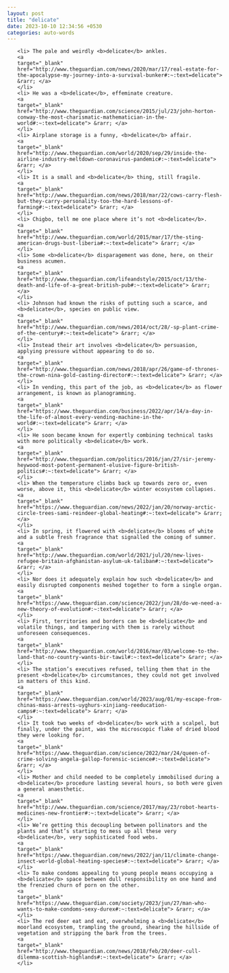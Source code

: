 ```yaml
---
layout: post
title: "delicate"
date: 2023-10-10 12:34:56 +0530
categories: auto-words
---
```

<ol>

    <li> The pale and weirdly <b>delicate</b> ankles.
    <a 
    target="_blank" 
    href="http://www.theguardian.com/news/2020/mar/17/real-estate-for-the-apocalypse-my-journey-into-a-survival-bunker#:~:text=delicate"> &rarr; </a>
    </li>
    <li> He was a <b>delicate</b>, effeminate creature.
    <a 
    target="_blank" 
    href="http://www.theguardian.com/science/2015/jul/23/john-horton-conway-the-most-charismatic-mathematician-in-the-world#:~:text=delicate"> &rarr; </a>
    </li>
    <li> Airplane storage is a funny, <b>delicate</b> affair.
    <a 
    target="_blank" 
    href="http://www.theguardian.com/world/2020/sep/29/inside-the-airline-industry-meltdown-coronavirus-pandemic#:~:text=delicate"> &rarr; </a>
    </li>
    <li> It is a small and <b>delicate</b> thing, still fragile.
    <a 
    target="_blank" 
    href="http://www.theguardian.com/news/2018/mar/22/cows-carry-flesh-but-they-carry-personality-too-the-hard-lessons-of-farming#:~:text=delicate"> &rarr; </a>
    </li>
    <li> Chigbo, tell me one place where it’s not <b>delicate</b>.
    <a 
    target="_blank" 
    href="http://www.theguardian.com/world/2015/mar/17/the-sting-american-drugs-bust-liberia#:~:text=delicate"> &rarr; </a>
    </li>
    <li> Some <b>delicate</b> disparagement was done, here, on their business acumen.
    <a 
    target="_blank" 
    href="http://www.theguardian.com/lifeandstyle/2015/oct/13/the-death-and-life-of-a-great-british-pub#:~:text=delicate"> &rarr; </a>
    </li>
    <li> Johnson had known the risks of putting such a scarce, and <b>delicate</b>, species on public view.
    <a 
    target="_blank" 
    href="http://www.theguardian.com/news/2014/oct/28/-sp-plant-crime-of-the-century#:~:text=delicate"> &rarr; </a>
    </li>
    <li> Instead their art involves <b>delicate</b> persuasion, applying pressure without appearing to do so.
    <a 
    target="_blank" 
    href="http://www.theguardian.com/news/2018/apr/26/game-of-thrones-the-crown-nina-gold-casting-director#:~:text=delicate"> &rarr; </a>
    </li>
    <li> In vending, this part of the job, as <b>delicate</b> as flower arrangement, is known as planogramming.
    <a 
    target="_blank" 
    href="https://www.theguardian.com/business/2022/apr/14/a-day-in-the-life-of-almost-every-vending-machine-in-the-world#:~:text=delicate"> &rarr; </a>
    </li>
    <li> He soon became known for expertly combining technical tasks with more politically <b>delicate</b> work.
    <a 
    target="_blank" 
    href="http://www.theguardian.com/politics/2016/jan/27/sir-jeremy-heywood-most-potent-permanent-elusive-figure-british-politics#:~:text=delicate"> &rarr; </a>
    </li>
    <li> When the temperature climbs back up towards zero or, even worse, above it, this <b>delicate</b> winter ecosystem collapses.
    <a 
    target="_blank" 
    href="https://www.theguardian.com/news/2022/jan/20/norway-arctic-circle-trees-sami-reindeer-global-heating#:~:text=delicate"> &rarr; </a>
    </li>
    <li> In spring, it flowered with <b>delicate</b> blooms of white and a subtle fresh fragrance that signalled the coming of summer.
    <a 
    target="_blank" 
    href="http://www.theguardian.com/world/2021/jul/20/new-lives-refugee-britain-afghanistan-asylum-uk-taliban#:~:text=delicate"> &rarr; </a>
    </li>
    <li> Nor does it adequately explain how such <b>delicate</b> and easily disrupted components meshed together to form a single organ.
    <a 
    target="_blank" 
    href="https://www.theguardian.com/science/2022/jun/28/do-we-need-a-new-theory-of-evolution#:~:text=delicate"> &rarr; </a>
    </li>
    <li> First, territories and borders can be <b>delicate</b> and volatile things, and tampering with them is rarely without unforeseen consequences.
    <a 
    target="_blank" 
    href="http://www.theguardian.com/world/2016/mar/03/welcome-to-the-land-that-no-country-wants-bir-tawil#:~:text=delicate"> &rarr; </a>
    </li>
    <li> The station’s executives refused, telling them that in the present <b>delicate</b> circumstances, they could not get involved in matters of this kind.
    <a 
    target="_blank" 
    href="https://www.theguardian.com/world/2023/aug/01/my-escape-from-chinas-mass-arrests-uyghurs-xinjiang-reeducation-camps#:~:text=delicate"> &rarr; </a>
    </li>
    <li> It took two weeks of <b>delicate</b> work with a scalpel, but finally, under the paint, was the microscopic flake of dried blood they were looking for.
    <a 
    target="_blank" 
    href="https://www.theguardian.com/science/2022/mar/24/queen-of-crime-solving-angela-gallop-forensic-science#:~:text=delicate"> &rarr; </a>
    </li>
    <li> Mother and child needed to be completely immobilised during a <b>delicate</b> procedure lasting several hours, so both were given a general anaesthetic.
    <a 
    target="_blank" 
    href="http://www.theguardian.com/science/2017/may/23/robot-hearts-medicines-new-frontier#:~:text=delicate"> &rarr; </a>
    </li>
    <li> We’re getting this decoupling between pollinators and the plants and that’s starting to mess up all these very <b>delicate</b>, very sophisticated food webs.
    <a 
    target="_blank" 
    href="https://www.theguardian.com/news/2022/jan/11/climate-change-insect-world-global-heating-species#:~:text=delicate"> &rarr; </a>
    </li>
    <li> To make condoms appealing to young people means occupying a <b>delicate</b> space between dull responsibility on one hand and the frenzied churn of porn on the other.
    <a 
    target="_blank" 
    href="https://www.theguardian.com/society/2023/jun/27/man-who-wants-to-make-condoms-sexy-durex#:~:text=delicate"> &rarr; </a>
    </li>
    <li> The red deer eat and eat, overwhelming a <b>delicate</b> moorland ecosystem, trampling the ground, shearing the hillside of vegetation and stripping the bark from the trees.
    <a 
    target="_blank" 
    href="http://www.theguardian.com/news/2018/feb/20/deer-cull-dilemma-scottish-highlands#:~:text=delicate"> &rarr; </a>
    </li>